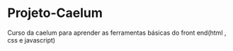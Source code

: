 # Projeto-Caelum
Curso da caelum para aprender as ferramentas básicas do front end(html , css e javascript)
